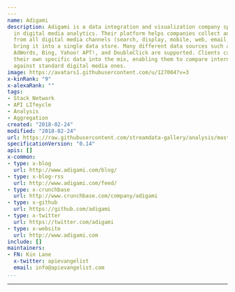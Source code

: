 ```yaml
---
---
name: Adigami
description: Adigami is a data integration and visualization company specializing
  in digital media analytics. Their platform helps companies collect analytics data
  from all digital media channels (search, display, mobile, web, email, etc.) and
  bring it into a single data store. Many different data sources such as Google Analytics,
  AdWords, Bing, Yahoo! APT!, and DoubleClick are supported. Clients can also integrate
  their own specific data into the mix, enabling them to compare internal metrics
  against standard digital media ones.
image: https://avatars1.githubusercontent.com/u/127004?v=3
x-kinRank: "9"
x-alexaRank: ""
tags:
- Stack Network
- API LIfeycle
- Analysis
- Aggregation
created: "2018-02-24"
modified: "2018-02-24"
url: https://raw.githubusercontent.com/streamdata-gallery/analysis/master/_listings/adigami/apis.yaml
specificationVersion: "0.14"
apis: []
x-common:
- type: x-blog
  url: http://www.adigami.com/blog/
- type: x-blog-rss
  url: http://www.adigami.com/feed/
- type: x-crunchbase
  url: http://www.crunchbase.com/company/adigami
- type: x-github
  url: https://github.com/adigami
- type: x-twitter
  url: https://twitter.com/adigami
- type: x-website
  url: http://www.adigami.com
include: []
maintainers:
- FN: Kin Lane
  x-twitter: apievangelist
  email: info@apievangelist.com
...
```


---